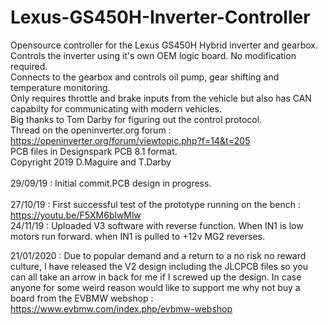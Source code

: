 # Lexus-GS450H-Inverter-Controller
Opensource controller for the Lexus GS450H Hybrid inverter and gearbox.
<br>
Controls the inverter using it's own OEM logic board. No modification required.
<br>
Connects to the gearbox and controls oil pump, gear shifting and temperature monitoring.
<br>
Only requires throttle and brake inputs from the vehicle but also has CAN capabilty for communicating with modern vehicles.
<br>
Big thanks to Tom Darby for figuring out the control protocol.
<br>
Thread on the openinverter.org forum : <br>
https://openinverter.org/forum/viewtopic.php?f=14&t=205
<br>
PCB files in Designspark PCB 8.1 format.
<br>
Copyright 2019 D.Maguire and T.Darby
<br>
<br>
29/09/19 : Initial commit.PCB design in progress. 
<br>
<br>
27/10/19 : First successful test of the prototype running on the bench : https://youtu.be/F5XM6blwMlw
<br>
24/11/19 : Uploaded V3 software with reverse function. When IN1 is low motors run forward. when IN1 is pulled to +12v MG2 reverses.

21/01/2020 : Due to popular demand and a return to a no risk no reward culture, I have released the V2 design including the JLCPCB files so you can all take an arrow in back for me if I screwed up the design. In case anyone for some weird reason would like to support me why not buy a board from the EVBMW webshop : https://www.evbmw.com/index.php/evbmw-webshop

